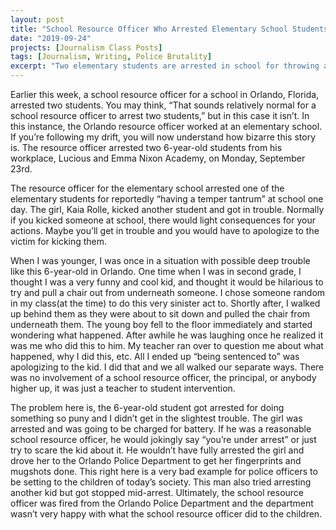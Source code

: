```yaml
---
layout: post
title: "School Resource Officer Who Arrested Elementary School Students is Fired"
date: "2019-09-24"
projects: [Journalism Class Posts]
tags: [Journalism, Writing, Police Brutality]
excerpt: "Two elementary students are arrested in school for throwing a fit."
---
```


   Earlier this week, a school resource officer for a school in Orlando, Florida, arrested two students. You may think, “That sounds relatively normal for a school resource officer to arrest two students,” but in this case it isn’t. In this instance, the Orlando resource officer worked at an elementary school. If you’re following my drift, you will now understand how bizarre this story is. The resource officer arrested two 6-year-old students from his workplace, Lucious and Emma Nixon Academy, on Monday, September 23rd.
   
  The resource officer for the elementary school arrested one of the elementary students for reportedly “having a temper tantrum” at school one day. The girl, Kaia Rolle, kicked another student and got in trouble. Normally if you kicked someone at school, there would light consequences for your actions. Maybe you’ll get in trouble and you would have to apologize to the victim for kicking them. 
  
  When I was younger, I was once in a situation with possible deep trouble like this 6-year-old in Orlando. One time when I was in second grade, I thought I was a very funny and cool kid, and thought it would be hilarious to try and pull a chair out from underneath someone. I chose someone random in my class(at the time) to do this very sinister act to. Shortly after, I walked up behind them as they were about to sit down and pulled the chair from underneath them. The young boy fell to the floor immediately and started wondering what happened. After awhile he was laughing once he realized it was me who did this to him. My teacher ran over to question me about what happened, why I did this, etc. All I ended up “being sentenced to” was apologizing to the kid. I did that and we all walked our separate ways. There was no involvement of a school resource officer, the principal, or anybody higher up, it was just a teacher to student intervention. 
  
  The problem here is, the 6-year-old student got arrested for doing something so puny and I didn’t get in the slightest trouble. The girl was arrested and was going to be charged for battery. If he was a reasonable school resource officer, he would jokingly say “you’re under arrest” or just try to scare the kid about it. He wouldn’t have fully arrested the girl and drove her to the Orlando Police Department to get her fingerprints and mugshots done.
This right here is a very bad example for police officers to be setting to the children of today’s society. This man also tried arresting another kid but got stopped mid-arrest. Ultimately, the school resource officer was fired from the Orlando Police Department and the department wasn’t very happy with what the school resource officer did to the children.
